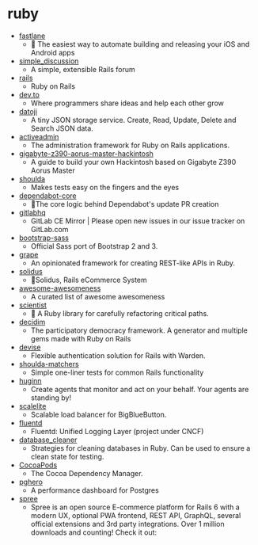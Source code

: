 # ruby
- [fastlane](https://github.com/fastlane/fastlane)
  - 🚀 The easiest way to automate building and releasing your iOS and Android apps
- [simple_discussion](https://github.com/excid3/simple_discussion)
  - A simple, extensible Rails forum
- [rails](https://github.com/rails/rails)
  - Ruby on Rails
- [dev.to](https://github.com/thepracticaldev/dev.to)
  - Where programmers share ideas and help each other grow
- [datoji](https://github.com/davidesantangelo/datoji)
  - A tiny JSON storage service. Create, Read, Update, Delete and Search JSON data.
- [activeadmin](https://github.com/activeadmin/activeadmin)
  - The administration framework for Ruby on Rails applications.
- [gigabyte-z390-aorus-master-hackintosh](https://github.com/cmer/gigabyte-z390-aorus-master-hackintosh)
  - A guide to build your own Hackintosh based on Gigabyte Z390 Aorus Master
- [shoulda](https://github.com/thoughtbot/shoulda)
  - Makes tests easy on the fingers and the eyes
- [dependabot-core](https://github.com/dependabot/dependabot-core)
  - 🤖The core logic behind Dependabot's update PR creation
- [gitlabhq](https://github.com/gitlabhq/gitlabhq)
  - GitLab CE Mirror | Please open new issues in our issue tracker on GitLab.com
- [bootstrap-sass](https://github.com/twbs/bootstrap-sass)
  - Official Sass port of Bootstrap 2 and 3.
- [grape](https://github.com/ruby-grape/grape)
  - An opinionated framework for creating REST-like APIs in Ruby.
- [solidus](https://github.com/solidusio/solidus)
  - 🛒Solidus, Rails eCommerce System
- [awesome-awesomeness](https://github.com/bayandin/awesome-awesomeness)
  - A curated list of awesome awesomeness
- [scientist](https://github.com/github/scientist)
  - 🔬 A Ruby library for carefully refactoring critical paths.
- [decidim](https://github.com/decidim/decidim)
  - The participatory democracy framework. A generator and multiple gems made with Ruby on Rails
- [devise](https://github.com/heartcombo/devise)
  - Flexible authentication solution for Rails with Warden.
- [shoulda-matchers](https://github.com/thoughtbot/shoulda-matchers)
  - Simple one-liner tests for common Rails functionality
- [huginn](https://github.com/huginn/huginn)
  - Create agents that monitor and act on your behalf. Your agents are standing by!
- [scalelite](https://github.com/blindsidenetworks/scalelite)
  - Scalable load balancer for BigBlueButton.
- [fluentd](https://github.com/fluent/fluentd)
  - Fluentd: Unified Logging Layer (project under CNCF)
- [database_cleaner](https://github.com/DatabaseCleaner/database_cleaner)
  - Strategies for cleaning databases in Ruby. Can be used to ensure a clean state for testing.
- [CocoaPods](https://github.com/CocoaPods/CocoaPods)
  - The Cocoa Dependency Manager.
- [pghero](https://github.com/ankane/pghero)
  - A performance dashboard for Postgres
- [spree](https://github.com/spree/spree)
  - Spree is an open source E-commerce platform for Rails 6 with a modern UX, optional PWA frontend, REST API, GraphQL, several official extensions and 3rd party integrations. Over 1 million downloads and counting! Check it out:
